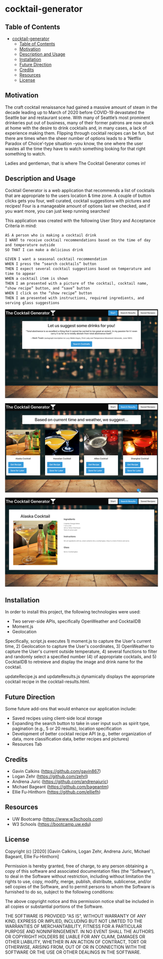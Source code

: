 # cocktail-generator
## Table of Contents
- [cocktail-generator](#cocktail-generator)
  - [Table of Contents](#table-of-contents)
  - [Motivation](#motivation)
  - [Description and Usage](#description-and-usage)
  - [Installation](#installation)
  - [Future Direction](#future-direction)
  - [Credits](#credits)
  - [Resources](#resources)
  - [License](#license)
  
## Motivation 
The craft cocktail renaissance had gained a massive amount of steam in the decade leading up to March of 2020 before COVID-19 devastated the Seattle bar and restaurant scene. With many of Seattle’s most prominent drinkeries put out of business, many of their former patrons are now stuck at home with the desire to drink cocktails and, in many cases, a lack of experience making them. Flipping through cocktail recipes can be fun, but there are times when the sheer number of options leads to a ‘Netflix Paradox of Choice’-type situation –you know, the one where the user wastes all the time they have to watch something looking for that right something to watch.

Ladies and gentleman, that is where The Cocktail Generator comes in!

## Description and Usage 
Cocktail Generator is a web application that recommends a list of cocktails that are appropriate to the users location & time zone. A couple of button clicks gets you four, well curated, cocktail suggestions with pictures and recipes! Four is a manageable amount of options last we checked, and if you want more, you can just keep running searches! 

This application was created with the following User Story and Acceptance Criteria in mind:
```
AS A person who is making a cocktail drink
I WANT to receive cocktail recommendations based on the time of day and temperature outside
SO THAT I can make a delicious drink
```
```
GIVEN I want a seasonal cocktail recommendation
WHEN I press the “search cocktails” button
THEN I expect several cocktail suggestions based on temperature and time to appear
WHEN a cocktail item is shown
THEN I am presented with a picture of the cocktail, cocktail name, “show recipe” button, and “save” button 
WHEN I click on the “show recipe” button
THEN I am presented with instructions, required ingredients, and serving glass suggestions
```

![image](images/1HomePage.png)

![image](images/2SearchResults.png)

![image](images/3Recipe.png)

## Installation
In order to install this project, the following technologies were used:
- Two server-side APIs, specifically OpenWeather and CocktailDB
- Moment.js
- Geolocation

Specifically, script.js executes 1) moment.js to capture the User's current time, 2) Geolocation to capture the User's coordinates, 3) OpenWeather to capture the User's current outside temperature, 4) several functions to filter and randomly select a specified number (4) of appropriate cocktails, and 5) CocktailDB to retreieve and display the image and drink name for the cocktail. 

updateRecipe.js and updateResults.js dynamically displays the appropriate cocktail recipe in the cocktail-results.html. 

## Future Direction
Some future add-ons that would enhance our application include:
- Saved recipes using client-side local storage
- Expanding the search button to take in user input such as spirit type, pagination (e.g., 5 or 20 results), location specification
- Development of better cocktail recipe API (e.g., better organization of data, more classification data, better recipes and pictures) 
- Resources Tab

## Credits
- Gavin Calkins (https://github.com/gavin867)
- Logan Zehr (https://github.com/zehrl)
- Andrena Juric (https://github.com/andrenajuric)
- Michael Bageant (https://github.com/bageantm)
- Ellie Fu-Hinthorn (https://github.com/elliefh)

## Resources
- UW Bootcamp (https://www.w3schools.com)
- W3 Schools (https://bootcamp.uw.edu)

## License
Copyright (c) [2020] [Gavin Calkins, Logan Zehr, Andrena Juric, Michael Bageant, Ellie Fu-Hinthorn]

Permission is hereby granted, free of charge, to any person obtaining a copy of this software and associated documentation files (the "Software"), to deal in the Software without restriction, including without limitation the rights to use, copy, modify, merge, publish, distribute, sublicense, and/or sell copies of the Software, and to permit persons to whom the Software is furnished to do so, subject to the following conditions:

The above copyright notice and this permission notice shall be included in all copies or substantial portions of the Software.

THE SOFTWARE IS PROVIDED "AS IS", WITHOUT WARRANTY OF ANY KIND, EXPRESS OR IMPLIED, INCLUDING BUT NOT LIMITED TO THE WARRANTIES OF MERCHANTABILITY, FITNESS FOR A PARTICULAR PURPOSE AND NONINFRINGEMENT. IN NO EVENT SHALL THE AUTHORS OR COPYRIGHT HOLDERS BE LIABLE FOR ANY CLAIM, DAMAGES OR OTHER LIABILITY, WHETHER IN AN ACTION OF CONTRACT, TORT OR OTHERWISE, ARISING FROM, OUT OF OR IN CONNECTION WITH THE SOFTWARE OR THE USE OR OTHER DEALINGS IN THE SOFTWARE.
